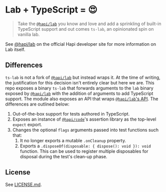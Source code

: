 # Lab + TypeScript = 😍

> Take the [`@hapi/lab`](https://github.com/hapijs/lab) you know and love and add a sprinkling of built-in TypeScript support and out comes `ts-lab`, an opinionated spin on vanilla lab.

See [@hapi/lab](https://hapi.dev/family/lab/) on the official Hapi developer site for more information on Lab itself.

## Differences

`ts-lab` is not a fork of [`@hapi/lab`](https://github.com/hapijs/lab) but instead wraps it. At the time of writing, the justification for this decision isn't entirely clear but here we are. This repo exposes a binary `ts-lab` that forwards arguments to the `lab` binary exposed by [`@hapi/lab`](https://github.com/hapijs/lab) with the addition of arguments to add TypeScript support. The module also exposes an API that wraps [`@hapi/lab`'s API](https://hapi.dev/family/lab/?v=21.0.0#usage). The differences are outlined below:

1. Out-of-the-box support for tests authored in TypeScript.
2. Exposes an instance of [`@hapi/code`](https://github.com/hapijs/code)'s assertion library as the top-level `expect` export.
3. Changes the optional `flags` arguments passed into test functions such that:
   1. It no longer exports a mutable `.onCleanup` property.
   2. Exports a `.disposeOf(disposable: { dispose(): void }): void` function. This can be used to register multiple disposables for disposal during the test's clean-up phase.

## License

See [LICENSE.md](./LICENCE.md).